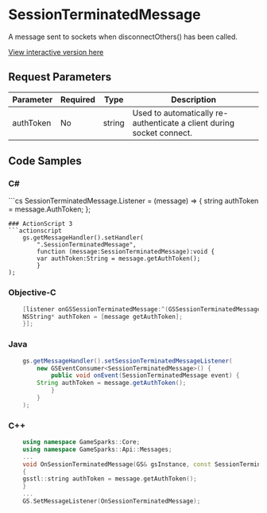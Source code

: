 
# SessionTerminatedMessage


A message sent to sockets when disconnectOthers() has been called.


<a href="https://api.gamesparks.net/#sessionterminatedmessage" target="_gsapi">View interactive version here</a>

## Request Parameters

Parameter | Required | Type | Description
--------- | -------- | ---- | -----------
authToken | No | string | Used to automatically re-authenticate a client during socket connect.



## Code Samples

<h3>C#</h3>
```cs
	SessionTerminatedMessage.Listener = (message) => {
	string authToken = message.AuthToken; 
	};

```
### ActionScript 3
```actionscript
	gs.getMessageHandler().setHandler(
		".SessionTerminatedMessage",
		function (message:SessionTerminatedMessage):void {
		var authToken:String = message.getAuthToken(); 
		}
);

```
### Objective-C
```objectivec
	[listener onGSSessionTerminatedMessage:^(GSSessionTerminatedMessage* message) {
	NSString* authToken = [message getAuthToken]; 
	}];

```
### Java
```java
	gs.getMessageHandler().setSessionTerminatedMessageListener(
		new GSEventConsumer<SessionTerminatedMessage>() {
			public void onEvent(SessionTerminatedMessage event) {
		String authToken = message.getAuthToken(); 
			}
		}
	);
```
### C++
```cpp
	using namespace GameSparks::Core;
	using namespace GameSparks::Api::Messages;
	...
	void OnSessionTerminatedMessage(GS& gsInstance, const SessionTerminatedMessage& message)
	{
	gsstl::string authToken = message.getAuthToken(); 
	}
	...
	GS.SetMessageListener(OnSessionTerminatedMessage);
```

